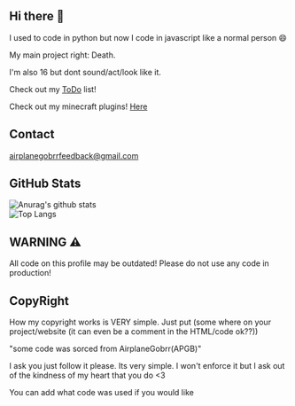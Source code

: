 

## Hi there :wave:

I used to code in python but now I code in javascript like a normal person 😄

My main project right:
Death.

I'm also 16 but dont sound/act/look like it.

Check out my [ToDo](https://github.com/AirplanegoBrr/todo) list!

Check out my minecraft plugins! [Here](https://www.spigotmc.org/members/gamesky1234661.1106310/#resources)

## Contact

airplanegobrrfeedback@gmail.com


## GitHub Stats 
![Anurag's github stats](https://github-readme-stats.vercel.app/api?username=AirplaneGoBrr&show_icons=true&theme=dark)<br>
![Top Langs](https://github-readme-stats.vercel.app/api/top-langs/?username=AirplaneGoBrr&theme=dark)

## WARNING ⚠
All code on this profile may be outdated! Please do not use any code in production!

## CopyRight

How my copyright works is VERY simple. Just put (some where on your project/website (it can even be a comment in the HTML/code ok??)) 

"some code was sorced from AirplaneGobrr(APGB)"
  
I ask you just follow it please. Its very simple. I won't enforce it but I ask out of the kindness of my heart that you do <3

You can add what code was used if you would like
